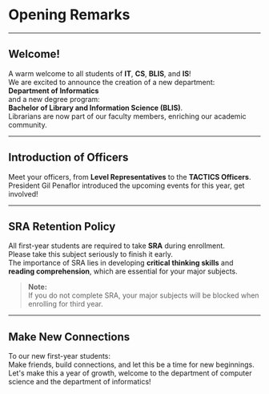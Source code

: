 # Opening Remarks

---

## Welcome!

A warm welcome to all students of **IT**, **CS**, **BLIS**, and **IS**!  
We are excited to announce the creation of a new department:  
**Department of Informatics**  
and a new degree program:  
**Bachelor of Library and Information Science (BLIS)**.  
Librarians are now part of our faculty members, enriching our academic community.

---

## Introduction of Officers

Meet your officers, from **Level Representatives** to the **TACTICS Officers**.  
President Gil Penaflor introduced the upcoming events for this year, get involved!

---

## SRA Retention Policy

All first-year students are required to take **SRA** during enrollment.  
Please take this subject seriously to finish it early.  
The importance of SRA lies in developing **critical thinking skills** and **reading comprehension**, which are essential for your major subjects.

> **Note:**  
> If you do not complete SRA, your major subjects will be blocked when enrolling for third year.

---

## Make New Connections

To our new first-year students:  
Make friends, build connections, and let this be a time for new beginnings.  
Let's make this a year of growth, welcome to the department of computer science and the department of informatics!